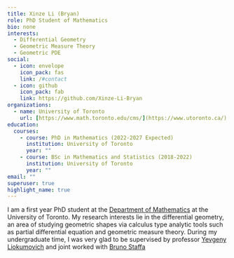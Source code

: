 ```yaml
---
title: Xinze Li (Bryan)
role: PhD Student of Mathematics
bio: none
interests:
  - Differential Geometry
  - Geometric Measure Theory
  - Geometric PDE
social:
  - icon: envelope
    icon_pack: fas
    link: /#contact
  - icon: github
    icon_pack: fab
    link: https://github.com/Xinze-Li-Bryan
organizations:
  - name: University of Toronto
    url: [https://www.math.toronto.edu/cms/](https://www.utoronto.ca/)
education:
  courses:
    - course: PhD in Mathematics (2022-2027 Expected)
      institution: University of Toronto
      year: ""
    - course: BSc in Mathematics and Statistics (2018-2022)
      institution: University of Toronto
      year: ""
email: ""
superuser: true
highlight_name: true
---
```

I am a first year PhD student at the [Department of Mathematics](https://www.math.toronto.edu/cms/) at the University of Toronto. My research interests lie in the differential geometry, an area of studying geometric shapes via calculus type analytic tools such as partial differential equation and geometric measure theory. During my undergraduate time, I was very glad to be supervised by professor [Yevgeny Liokumovich](https://www.math.toronto.edu/ylio/) and joint worked with [Bruno Staffa](http://www.math.toronto.edu/cms/people/students/graduate/staffa-bruno/)
